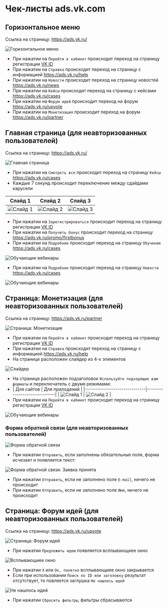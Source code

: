 # Чек-листы ads.vk.com

## Горизонтальное меню

Ссылка на страницу: https://ads.vk.ru/

![Горизонтальное меню](src/menu.png)

- При нажатии на `Перейти в кабинет` происходит переход на страницу
  регистрации [VK ID](https://id.vk.ru/auth?app_id=8064163&response_type=silent_token&v=1.61.1&redirect_uri=https%3A%2F%2Fads.vk.ru%2Fapi%2Fcallbacks%2Fvkconnect-complete&uuid=6WtUCgREf1QS5bq3BXYk1&redirect_state=%257B%2522redirect_url%2522%253A%2522https%253A%252F%252Fads.vk.ru%252Fhq%253Fref%253Dmain_landing%2522%257D)
- При нажатии на  `Справка` происходит переход на страницу c информацией https://ads.vk.ru/help
- При нажатии на  `Новости` происходит переход на страницу новостей https://ads.vk.ru/news
- При нажатии на  `Кейсы` происходит переход на страницу с кейсами https://ads.vk.ru/cases
- При нажатии на  `Форум идей` происходит переход на форум https://ads.vk.ru/upvote
- При нажатии на  `Монетизация` происходит переход на форум https://ads.vk.ru/partner

## Главная страница (для неавторизованных пользователей)

Ссылка на страницу: https://ads.vk.ru/

![Главная страница](src/landing.png)

- При нажатии на `Смотреть все` происходит переход на страницу `Кейсы` https://ads.vk.ru/cases
- Каждые 7 секунд происходит переключение между сдайдами карусели

| Слайд 1                        | Слайд 2                        | Слайд 3                        |
|--------------------------------|--------------------------------|--------------------------------|
| ![Слайд 1](src/carousel_1.png) | ![Слайд 2](src/carousel_2.png) | ![Слайд 3](src/carousel_3.png) |

- При нажатии на `Зарегистрироваться` происходит переход на страницу
  регистрации [VK ID](https://id.vk.ru/auth?app_id=8064163&response_type=silent_token&v=1.61.1&redirect_uri=https%3A%2F%2Fads.vk.ru%2Fapi%2Fcallbacks%2Fvkconnect-complete&uuid=6WtUCgREf1QS5bq3BXYk1&redirect_state=%257B%2522redirect_url%2522%253A%2522https%253A%252F%252Fads.vk.ru%252Fhq%253Fref%253Dmain_landing%2522%257D)
- При нажатии на `Получить бонус` происходит переход на страницу https://ads.vk.ru/promo/firstbonus
- При нажатии на `Подробнее` происходит переход на страницу `Обучение` https://ads.vk.ru/cases

![Обучающие вебинары](src/webinars.png)

- При нажатии на `Подробнее` происходит переход на страницу `Новости` https://ads.vk.ru/cases

![Обучающие вебинары](src/news.png)

## Страница: Монетизация (для неавторизованных пользователей)

Ссылка на страницу: https://ads.vk.ru/partner

![Страница: Монетизация](src/money.png)

- При нажатии на `Перейти в кабинет` происходит переход на страницу
  регистрации [VK ID](https://id.vk.ru/auth?app_id=8064163&response_type=silent_token&v=1.61.1&redirect_uri=https%3A%2F%2Fads.vk.ru%2Fapi%2Fcallbacks%2Fvkconnect-complete&uuid=6WtUCgREf1QS5bq3BXYk1&redirect_state=%257B%2522redirect_url%2522%253A%2522https%253A%252F%252Fads.vk.ru%252Fhq%253Fref%253Dmain_landing%2522%257D)
- При нажатии на  `Справка` происходит переход на страницу c информацией https://ads.vk.ru/help
- На странице расположен слайдер из 4-х элементов

![Слайдер](src/slider.png)

- На странице расположен подзаголовок `Используйте подходящие вам форматы` и переключатель с двумя режимами:
- | Для сайтов                   | Для прилодений              |
        |------------------------------|-----------------------------|
  | ![Слайд 1](src/for-site.png) | ![Слайд 2](src/for-app.png) |
- При нажатии на `Перейти в кабинет` происходит переход на страницу
  регистрации [VK ID](https://id.vk.ru/auth?app_id=8064163&response_type=silent_token&v=1.61.1&redirect_uri=https%3A%2F%2Fads.vk.ru%2Fapi%2Fcallbacks%2Fvkconnect-complete&uuid=6WtUCgREf1QS5bq3BXYk1&redirect_state=%257B%2522redirect_url%2522%253A%2522https%253A%252F%252Fads.vk.ru%252Fhq%253Fref%253Dmain_landing%2522%257D)

![Обучающие вебинары](src/money-to-auth.png)

### Форма обратной связи (для неавторизованных пользователей)

![Форма обратной связи](src/feedback.png)

- При нажатии `Отправить`, если заполнены обязательные поля, форма исчезает и появляется текст:

![Форма обратной связи. Заявка принята](src/feedback_ok.png)

- При нажатии `Отправить`, если не заполнено поле `E-mail`, ничего не происходит
- При нажатии `Отправить`, если не заполнено поле `Имя`, ничего не происходит

## Страница: Форум идей (для неавторизованных пользователей)

Ссылка на страницу: https://ads.vk.ru/upvote

![Страница: Форум идей](src/forum-idea.png)

- При нажатии `Предложить идею` появляется всплывающиее окно

![Всплывающиее окно](src/popup.png)

- При нажатии `X` или `Ок, понятно` всплывающиее окно закрывается
- Если при использовании `Поиск по ID или заголовку` результат отсутствует, то повляется заглушка `Не нашлось идей`

![Не нашлось идей](src/no-idea.png)

- При нажатии `Сбросить фильтры`, фильтры сбрасываются